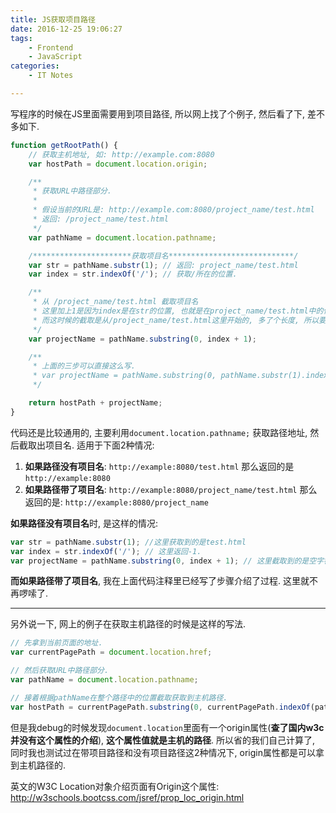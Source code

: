 ```yaml
---
title: JS获取项目路径
date: 2016-12-25 19:06:27
tags:
	- Frontend
	- JavaScript
categories:
	- IT Notes

---
```




写程序的时候在JS里面需要用到项目路径, 所以网上找了个例子, 然后看了下, 差不多如下.

```Javascript
function getRootPath() {
	// 获取主机地址, 如: http://example.com:8080
	var hostPath = document.location.origin;

	/**
	 * 获取URL中路径部分.
	 *
	 * 假设当前的URL是: http://example.com:8080/project_name/test.html
	 * 返回: /project_name/test.html
	 */
	var pathName = document.location.pathname;

	/**********************获取项目名****************************/
	var str = pathName.substr(1); // 返回: project_name/test.html
	var index = str.indexOf('/'); // 获取/所在的位置.

	/**
	 * 从 /project_name/test.html 截取项目名
	 * 这里加上1是因为index是在str的位置, 也就是在project_name/test.html中的位置
	 * 而这时候的截取是从/project_name/test.html这里开始的, 多了个长度, 所以要加上1.
	 */
	var projectName = pathName.substring(0, index + 1);

	/**
	 * 上面的三步可以直接这么写.
	 * var projectName = pathName.substring(0, pathName.substr(1).indexOf('/') + 1);
	 */

	return hostPath + projectName;
}
```

<!-- more -->

代码还是比较通用的, 主要利用`document.location.pathname;` 获取路径地址, 然后截取出项目名. 适用于下面2种情况:

1. **如果路径没有项目名**: `http://example:8080/test.html`
那么返回的是`http://example:8080`
2. **如果路径带了项目名**: `http://example:8080/project_name/test.html`
那么返回的是: `http://example:8080/project_name`


**如果路径没有项目名**时, 是这样的情况: 

```Javascript
var str = pathName.substr(1); //这里获取到的是test.html 
var index = str.indexOf('/'); // 这里返回-1.
var projectName = pathName.substring(0, index + 1); // 这里截取到的是空字符串.
```

**而如果路径带了项目名**, 我在上面代码注释里已经写了步骤介绍了过程. 这里就不再啰嗦了.


--------------------


另外说一下, 网上的例子在获取主机路径的时候是这样的写法.

```Javascript
// 先拿到当前页面的地址.
var currentPagePath = document.location.href;

// 然后获取URL中路径部分.
var pathName = document.location.pathname;

// 接着根据pathName在整个路径中的位置截取获取到主机路径.
var hostPath = currentPagePath.substring(0, currentPagePath.indexOf(pathName);
```

但是我debug的时候发现`document.location`里面有一个origin属性(**查了国内w3c并没有这个属性的介绍**), **这个属性值就是主机的路径**. 所以省的我们自己计算了, 同时我也测试过在带项目路径和没有项目路径这2种情况下, origin属性都是可以拿到主机路径的.

英文的W3C Location对象介绍页面有Origin这个属性: http://w3schools.bootcss.com/jsref/prop_loc_origin.html
